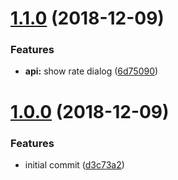 # [1.1.0](https://github.com/gogoout/nativescript-rater/compare/v1.0.0...v1.1.0) (2018-12-09)


### Features

* **api:** show rate dialog ([6d75090](https://github.com/gogoout/nativescript-rater/commit/6d75090))



# [1.0.0](https://github.com/gogoout/nativescript-rater/compare/d3c73a2...v1.0.0) (2018-12-09)


### Features

* initial commit ([d3c73a2](https://github.com/gogoout/nativescript-rater/commit/d3c73a2))



